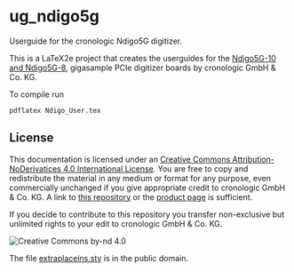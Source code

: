 # ug_ndigo5g

Userguide for the cronologic Ndigo5G digitizer. 

This is a LaTeX2e project that creates the userguides for the [Ndigo5G-10 and Ndigo5G-8](https://www.cronologic.de/product/ndigo5g-10), gigasample PCIe digitizer boards by cronologic GmbH & Co. KG.

To compile run
```shell
pdflatex Ndigo_User.tex
```

## License
This documentation is licensed under an [Creative Commons Attribution-NoDerivatices 4.0 International License](https://creativecommons.org/licenses/by-nd/4.0/).
You are free to copy and redistribute the material in any medium or format for any purpose, even commercially unchanged if you give appropriate credit to cronologic GmbH & Co. KG. A link to [this repository](https://github.com/cronologic-de/ug_ndigo5g) or the [product page](https://www.cronologic.de/products/adcs/cronologic-ndigo5g-10) is sufficient.

If you decide to contribute to this repository you transfer non-exclusive but unlimited rights to your edit to cronologic GmbH & Co. KG.

![Creative Commons by-nd 4.0](https://i.creativecommons.org/l/by-nd/4.0/88x31.png)

The file [extraplaceins.sty](extraplaceins.sty) is in the public domain.
